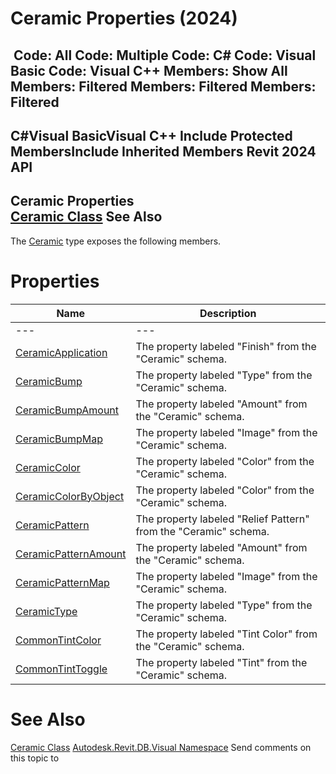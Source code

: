 # Ceramic Properties (2024)

﻿
 Code: All Code: Multiple Code: C# Code: Visual Basic Code: Visual C++  Members: Show All Members: Filtered Members: Filtered Members: Filtered   
---  
C#Visual BasicVisual C++
Include Protected MembersInclude Inherited Members
Revit 2024 API  
---  
Ceramic Properties  
[Ceramic Class](3f990d29-c743-ab3f-0a30-3b0a9b1f14cf.md "Ceramic Class") See Also  
---  
The [Ceramic](3f990d29-c743-ab3f-0a30-3b0a9b1f14cf.md "Ceramic Class") type exposes the following members.
# Properties
| Name | Description |
| --- | --- |
| --- | --- | --- |
| [CeramicApplication](2dd327d1-6c97-d61e-754f-bb8e18a70f10.md "CeramicApplication Property") | The property labeled "Finish" from the "Ceramic" schema. |
| [CeramicBump](84d6967a-63b0-008c-9f03-4ebbcc92e115.md "CeramicBump Property") | The property labeled "Type" from the "Ceramic" schema. |
| [CeramicBumpAmount](b3919c77-8f87-0555-4c03-0f6e95daba1b.md "CeramicBumpAmount Property") | The property labeled "Amount" from the "Ceramic" schema. |
| [CeramicBumpMap](fe311e6c-f7c1-2f89-2f73-f24a6a9ace49.md "CeramicBumpMap Property") | The property labeled "Image" from the "Ceramic" schema. |
| [CeramicColor](12622eb4-735c-ff30-16d5-fea4e820d08a.md "CeramicColor Property") | The property labeled "Color" from the "Ceramic" schema. |
| [CeramicColorByObject](54bd044f-f6fb-788d-a7ac-c5593cf97d85.md "CeramicColorByObject Property") | The property labeled "Color" from the "Ceramic" schema. |
| [CeramicPattern](97bb3b43-3f87-6c02-0d5b-c8268224d60b.md "CeramicPattern Property") | The property labeled "Relief Pattern" from the "Ceramic" schema. |
| [CeramicPatternAmount](e906536b-405b-aa8c-a3db-8fb1e6c09887.md "CeramicPatternAmount Property") | The property labeled "Amount" from the "Ceramic" schema. |
| [CeramicPatternMap](998f2240-cbd5-5316-a13a-03673512936d.md "CeramicPatternMap Property") | The property labeled "Image" from the "Ceramic" schema. |
| [CeramicType](36cd8dc5-53af-3822-7fe1-cb24b48fc81d.md "CeramicType Property") | The property labeled "Type" from the "Ceramic" schema. |
| [CommonTintColor](01b7b190-a203-ea9f-c8a7-b114bb6baea8.md "CommonTintColor Property") | The property labeled "Tint Color" from the "Ceramic" schema. |
| [CommonTintToggle](6e476439-6ecd-b2e8-be41-472eb4733776.md "CommonTintToggle Property") | The property labeled "Tint" from the "Ceramic" schema. |

# See Also
[Ceramic Class](3f990d29-c743-ab3f-0a30-3b0a9b1f14cf.md "Ceramic Class")
[Autodesk.Revit.DB.Visual Namespace](f5a10581-6ac2-be19-0e32-f87d05bc8b83.md "Autodesk.Revit.DB.Visual Namespace")
Send comments on this topic to 